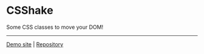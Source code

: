 # CSShake 
Some CSS classes to move your DOM!

----
[Demo site](http://elrumordelaluz.github.io/csshake/) | [Repository](https://github.com/elrumordelaluz/csshake/)

